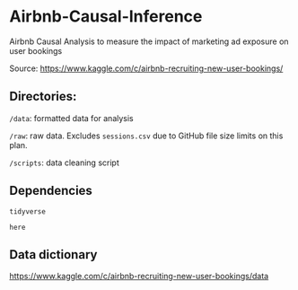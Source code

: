 # **Airbnb-Causal-Inference**
Airbnb Causal Analysis to measure the impact of marketing ad exposure on user bookings

Source: https://www.kaggle.com/c/airbnb-recruiting-new-user-bookings/

## **Directories**:

```/data```: formatted data for analysis

```/raw```: raw data. Excludes ```sessions.csv``` due to GitHub file size limits on this plan.

```/scripts```: data cleaning script

## **Dependencies**
```tidyverse```

```here```

## **Data dictionary**

https://www.kaggle.com/c/airbnb-recruiting-new-user-bookings/data
